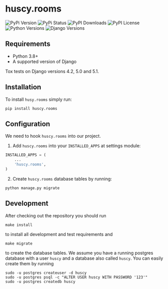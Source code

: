 huscy.rooms
======

![PyPi Version](https://img.shields.io/pypi/v/huscy-rooms.svg)
![PyPi Status](https://img.shields.io/pypi/status/huscy-rooms)
![PyPI Downloads](https://img.shields.io/pypi/dm/huscy-rooms)
![PyPI License](https://img.shields.io/pypi/l/huscy-rooms?color=yellow)
![Python Versions](https://img.shields.io/pypi/pyversions/huscy-rooms.svg)
![Django Versions](https://img.shields.io/pypi/djversions/huscy-rooms)



Requirements
------

- Python 3.8+
- A supported version of Django

Tox tests on Django versions 4.2, 5.0 and 5.1.



Installation
------

To install `husy.rooms` simply run:
```
pip install huscy.rooms
```


Configuration
------

We need to hook `huscy.rooms` into our project.

1. Add `huscy.rooms` into your `INSTALLED_APPS` at settings module:

```python
INSTALLED_APPS = (
	...
	'huscy.rooms',
)
```

2. Create `huscy.rooms` database tables by running:

```
python manage.py migrate
```


Development
------

After checking out the repository you should run

```
make install
```

to install all development and test requirements and

```
make migrate
```

to create the database tables.
We assume you have a running postgres database with a user `huscy` and a database also called `huscy`.
You can easily create them by running

```
sudo -u postgres createuser -d huscy
sudo -u postgres psql -c "ALTER USER huscy WITH PASSWORD '123'"
sudo -u postgres createdb huscy
```
